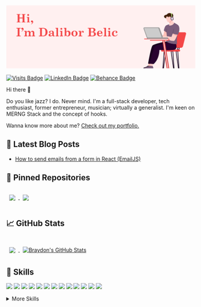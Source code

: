 [![Dalibor's GitHub Banner](./assets/githubBackground.png)](https://daliborbelic.com)

[![Visits Badge](https://badges.pufler.dev/visits/daliboru/daliboru)](https://www.daliborbelic.com)
[![LinkedIn Badge](https://img.shields.io/badge/LinkedIn-Profile-informational?style=flat&logo=linkedin&logoColor=white&color=0D76A8)](https://www.linkedin.com/in/daliborbelic/)
[![Behance Badge](https://img.shields.io/badge/Behance-Profile-informational?style=flat&logo=behance&logoColor=white&color=black)](https://www.behance.net/daliboru)

Hi there 👋

Do you like jazz? I do. Never mind. I'm a full-stack developer, tech enthusiast, former entrepreneur, musician; virtually a generalist.
I'm keen on MERNG Stack and the concept of hooks.

Wanna know more about me? [Check out my portfolio.](https://daliborbelic.com/)

## 📩 Latest Blog Posts

<!-- BLOG-POST-LIST:START -->
- [How to send emails from a form in React (EmailJS)](https://dev.to/daliboru/how-to-send-emails-from-a-form-in-react-emailjs-27d1)
<!-- BLOG-POST-LIST:END -->

## 📌 Pinned Repositories

<a href="https://github.com/daliboru/smb-client">
  <img align="center" style="margin:1rem 0.5rem" src="https://github-readme-stats.vercel.app/api/pin/?username=daliboru&repo=smb-client&title_color=ffffff&text_color=c9cacc&icon_color=4AB197&bg_color=1A2B34" />
</a>
<a href="https://github.com/daliboru/smb-server">
  <img align="center" style="margin:1rem 0.5rem" src="https://github-readme-stats.vercel.app/api/pin/?username=daliboru&repo=smb-server&title_color=ffffff&text_color=c9cacc&icon_color=4AB197&bg_color=1A2B34" />
</a>

## &#x1f4c8; GitHub Stats

<br>

<a href="https://github.com/daliboru">
  <img align="center" style="margin:0.5rem" src="https://github-readme-stats.vercel.app/api/top-langs/?username=daliboru&hide=html,css&title_color=ffffff&text_color=c9cacc&icon_color=4AB197&bg_color=1A2B34" />
</a>

<a href="https://github.com/daliboru">
  <img align="center" style="margin:0.5rem" src="https://github-readme-stats.vercel.app/api?username=daliboru&show_icons=true&line_height=27&count_private=true&title_color=ffffff&text_color=c9cacc&icon_color=4AB097&bg_color=1A2B34" alt="Braydon's GitHub Stats" />
</a>

<br>

## 💼 Skills

![](https://img.shields.io/badge/Code-React-informational?style=flat&logo=react&logoColor=white&color=4AB197)
![](https://img.shields.io/badge/Code-NextJS-informational?style=flat&logo=next.js&logoColor=white&color=4AB197)
![](https://img.shields.io/badge/Code-Angular-informational?style=flat&logo=angular&logoColor=white&color=4AB197)
![](https://img.shields.io/badge/Code-JavaScript-informational?style=flat&logo=JavaScript&logoColor=white&color=4AB197)
![](https://img.shields.io/badge/Code-TypeScript-informational?style=flat&logo=TypeScript&logoColor=white&color=4AB197)
![](https://img.shields.io/badge/Code-Python-informational?style=flat&logo=Python&logoColor=white&color=4AB197)
![](https://img.shields.io/badge/Code-MongoDB-informational?style=flat&logo=MongoDB&logoColor=white&color=4AB197)
![](https://img.shields.io/badge/Code-MySQL-informational?style=flat&logo=MySQL&logoColor=white&color=4AB197)
![](https://img.shields.io/badge/Code-NodeJS-informational?style=flat&logo=node.js&logoColor=white&color=4AB197)
![](https://img.shields.io/badge/Code-NestJS-informational?style=flat&logo=nestjs&logoColor=white&color=4AB197)
![](https://img.shields.io/badge/Code-Express-informational?style=flat&logo=express&logoColor=white&color=4AB197)
![](https://img.shields.io/badge/Code-Ghost-informational?style=flat&logo=ghost&logoColor=white&color=4AB197)
![](https://img.shields.io/badge/Code-GrapghQL-informational?style=flat&logo=graphql&logoColor=white&color=4AB197)

<details>
<summary>More Skills</summary>
<br>

![](https://img.shields.io/badge/Style-CSS-informational?style=flat&logo=css3&logoColor=white&color=4AB197)
![](https://img.shields.io/badge/Style-Tailwind-informational?style=flat&logo=Tailwind-CSS&logoColor=white&color=4AB197)
![](https://img.shields.io/badge/Style-Sass-informational?style=flat&logo=Sass&logoColor=white&color=4AB197)
![](https://img.shields.io/badge/Style-MaterialUI-informational?style=flat&logo=material-ui&logoColor=white&color=4AB197)

<br>

![](https://img.shields.io/badge/Tools-NGINX-informational?style=flat&logo=nginx&logoColor=white&color=4AB197)
![](https://img.shields.io/badge/Tools-Netlify-informational?style=flat&logo=netlify&logoColor=white&color=4AB197)
![](https://img.shields.io/badge/Tools-Vercel-informational?style=flat&logo=vercel&logoColor=white&color=4AB197)
![](https://img.shields.io/badge/Tools-NPM-informational?style=flat&logo=npm&logoColor=white&color=4AB197)
![](https://img.shields.io/badge/Tools-Postman-informational?style=flat&logo=Postman&logoColor=white&color=4AB197)
![](https://img.shields.io/badge/Tools-Photoshop-informational?style=flat&logo=Adobe-Photoshop&logoColor=white&color=4AB197)
![](https://img.shields.io/badge/Tools-Illustrator-informational?style=flat&logo=Adobe-Illustrator&logoColor=white&color=4AB197)
![](https://img.shields.io/badge/Tools-GitHub-informational?style=flat&logo=GitHub&logoColor=white&color=4AB197)
![](https://img.shields.io/badge/Tools-GitLab-informational?style=flat&logo=GitLab&logoColor=white&color=4AB197)
![](https://img.shields.io/badge/Tools-Trello-informational?style=flat&logo=Trello&logoColor=white&color=4AB197)

</details>

<br>
